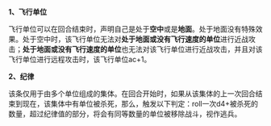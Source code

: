 **1、飞行单位** 

飞行单位可以在回合结束时，声明自己是处于**空中**或是**地面**。处于地面没有特殊效果。处于空中时，该飞行单位无法对**处于地面或没有飞行速度的单位**进行近战攻击；**处于地面或没有飞行速度的单位**也无法对该飞行单位进行近战攻击，并且对该飞行单位进行远程攻击时，该飞行单位ac+1。

**2、纪律**

该条仅用于由多个单位组成的集体。在回合开始时，如果从该集体的上一次回合结束到现在，该集体中有单位被杀死，那么，触发以下判定：roll一次d4+被杀死的数量，超过纪律值的部分，将会有同等数量的单位被移除战斗，视作逃兵。
